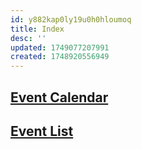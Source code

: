 ```yaml
---
id: y882kap0ly19u0h0hloumoq
title: Index
desc: ''
updated: 1749077207991
created: 1748920556949
---
```


## [Event Calendar](events.calendar.md)

## [Event List](events.list.md)
